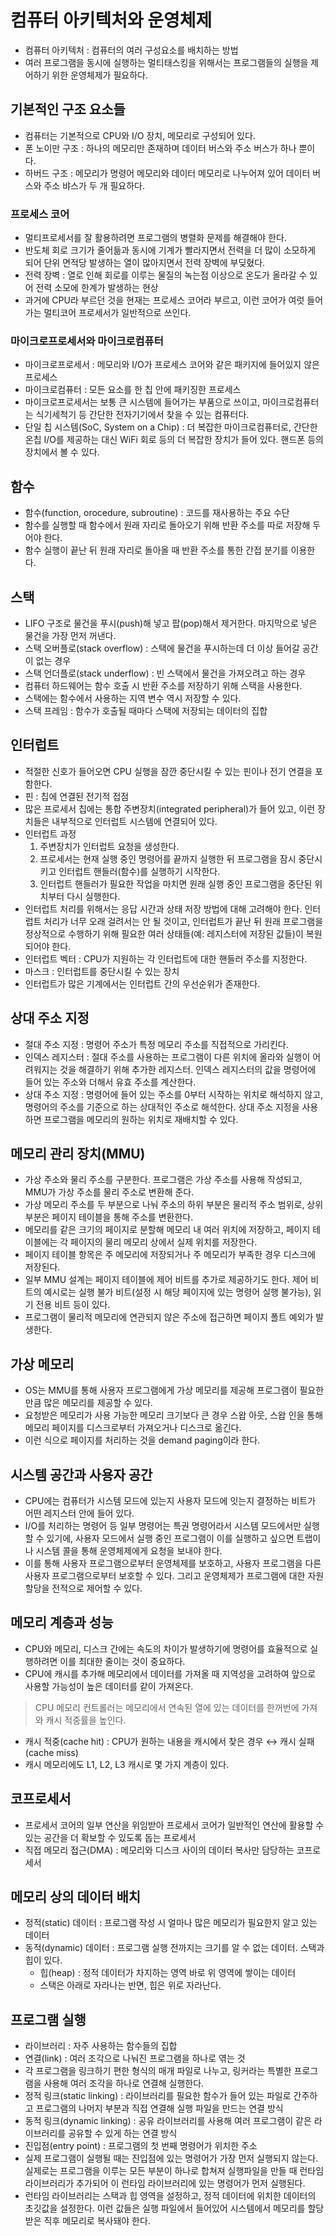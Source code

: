 # 컴퓨터 아키텍처와 운영체제

* 컴퓨터 아키텍처 : 컴퓨터의 여러 구성요소를 배치하는 방법
* 여러 프로그램을 동시에 실행하는 멀티태스킹을 위해서는 프로그램들의 실행을 제어하기 위한 운영체제가 필요하다.

## 기본적인 구조 요소들

* 컴퓨터는 기본적으로 CPU와 I/O 장치, 메모리로 구성되어 있다.
* 폰 노이만 구조 : 하나의 메모리만 존재하며 데이터 버스와 주소 버스가 하나 뿐이다.
* 하버드 구조 : 메모리가 명령어 메모리와 데이터 메모리로 나누어져 있어 데이터 버스와 주소 뱌스가 두 개 필요하다.

### 프로세스 코어

* 멀티프로세서를 잘 활용하려면 프로그램의 병렬화 문제를 해결해야 한다.
* 반도체 회로 크기가 줄어듦과 동시에 기계가 빨라지면서 전력을 더 많이 소모하게 되어 단위 면적당 발생하는 열이 많아지면서 전력 장벽에 부딪혔다. 
* 전력 장벽 : 열로 인해 회로를 이루는 물질의 녹는점 이상으로 온도가 올라갈 수 있어 전력 소모에 한계가 발생하는 현상
* 과거에 CPU라 부르던 것을 현재는 프로세스 코어라 부르고, 이런 코어가 여럿 들어가는 멀티코어 프로세서가 일반적으로 쓰인다.

### 마이크로프로세서와 마이크로컴퓨터

* 마이크로프로세서 : 메모리와 I/O가 프로세스 코어와 같은 패키지에 들어있지 않은 프로세스
* 마이크로컴퓨터 : 모든 요소를 한 칩 안에 패키징한 프로세스
* 마이크로프로세서는 보통 큰 시스템에 들어가는 부품으로 쓰이고, 마이크로컴퓨터는 식기세척기 등 간단한 전자기기에서 찾을 수 있는 컴퓨터다.
* 단일 칩 시스템(SoC, System on a Chip) : 더 복잡한 마이크로컴퓨터로, 간단한 온칩 I/O를 제공하는 대신 WiFi 회로 등의 더 복잡한 장치가 들어 있다. 핸드폰 등의 장치에서 볼 수 있다.

## 함수

* 함수(function, orocedure, subroutine) : 코드를 재사용하는 주요 수단
* 함수를 실행할 때 함수에서 원래 자리로 돌아오기 위해 반환 주소를 따로 저장해 두어야 한다. 
* 함수 실행이 끝난 뒤 원래 자리로 돌아올 때 반환 주소를 통한 간접 분기를 이용한다.

## 스택

* LIFO 구조로 물건을 푸시(push)해 넣고 팝(pop)해서 제거한다. 마지막으로 넣은 물건을 가장 먼저 꺼낸다.
* 스택 오버플로(stack overflow) : 스택에 물건을 푸시하는데 더 이상 들어갈 공간이 없는 경우
* 스택 언더플로(stack underflow) : 빈 스택에서 물건을 가져오려고 하는 경우
* 컴퓨터 하드웨어는 함수 호출 시 반환 주소를 저장하기 위해 스택을 사용한다.
* 스택에는 함수에서 사용하는 지역 변수 역시 저장할 수 있다.
* 스택 프레임 : 함수가 호출될 때마다 스택에 저장되는 데이터의 집합

## 인터럽트

* 적절한 신호가 들어오면 CPU 실행을 잠깐 중단시킬 수 있는 핀이나 전기 연결을 포함한다.
* 핀 : 칩에 연결된 전기적 접점
* 많은 프로세서 칩에는 통합 주변장치(integrated peripheral)가 들어 있고, 이런 장치들은 내부적으로 인터럽트 시스템에 연결되어 있다.
* 인터럽트 과정
  1. 주변장치가 인터럽트 요청을 생성한다.
  2. 프로세서는 현재 실행 중인 명령어를 끝까지 실행한 뒤 프로그램을 잠시 중단시키고 인터럽트 핸들러(함수)를 실행하기 시작한다.
  3. 인터럽트 핸들러가 필요한 작업을 마치면 원래 실행 중인 프로그램을 중단된 위치부터 다시 실행한다.
* 인터럽트 처리를 위해서는 응답 시간과 상태 저장 방법에 대해 고려해야 한다. 인터럽트 처리가 너무 오래 걸려서는 안 될 것이고, 인터럽트가 끝난 뒤 원래 프로그램을 정상적으로 수행하기 위해 필요한 여러 상태들(예: 레지스터에 저장된 값들)이 복원되어야 한다.
* 인터럽트 벡터 : CPU가 지원하는 각 인터럽트에 대한 핸들러 주소를 지정한다.
* 마스크 : 인터럽트를 중단시킬 수 있는 장치
* 인터럽트가 많은 기계에서는 인터럽트 간의 우선순위가 존재한다.

## 상대 주소 지정

* 절대 주소 지정 : 명령어 주소가 특정 메모리 주소를 직접적으로 가리킨다.
* 인덱스 레지스터 : 절대 주소를 사용하는 프로그램이 다른 위치에 올라와 실행이 어려워지는 것을 해결하기 위해 추가한 레지스터. 인덱스 레지스터의 값을 명령어에 들어 있는 주소와 더해서 유효 주소를 계산한다.
* 상대 주소 지정 : 명령어에 들어 있는 주소를 0부터 시작하는 위치로 해석하지 않고, 명령어의 주소를 기준으로 하는 상대적인 주소로 해석한다. 상대 주소 지정을 사용하면 프로그램을 메모리의 원하는 위치로 재배치할 수 있다.

## 메모리 관리 장치(MMU)

* 가상 주소와 물리 주소를 구분한다. 프로그램은 가상 주소를 사용해 작성되고, MMU가 가상 주소를 물리 주소로 변환해 준다.
* 가상 메모리 주소를 두 부분으로 나눠 주소의 하위 부분은 물리적 주소 범위로, 상위 부분은 페이지 테이블을 통해 주소를 변환한다.
* 메모리를 같은 크기의 페이지로 분할해 메모리 내 여러 위치에 저장하고, 페이지 테이블에는 각 페이지의 물리 메모리 상에서 실제 위치를 저장한다.
* 페이지 테이블 항목은 주 메모리에 저장되거나 주 메모리가 부족한 경우 디스크에 저장된다.
* 일부 MMU 설계는 페이지 테이블에 제어 비트를 추가로 제공하기도 한다. 제어 비트의 예시로는 실행 불가 비트(설정 시 해당 페이지에 있는 명령어 실행 불가능), 읽기 전용 비트 등이 있다.
* 프로그램이 물리적 메모리에 연관되지 않은 주소에 접근하면 페이지 폴트 예외가 발생한다.

## 가상 메모리

* OS는 MMU를 통해 사용자 프로그램에게 가상 메모리를 제공해 프로그램이 필요한 만큼 많은 메모리를 제공할 수 있다.
* 요청받은 메모리가 사용 가능한 메모리 크기보다 큰 경우 스왑 아웃, 스왑 인을 통해 메모리 페이지를 디스크로부터 가져오거나 디스크로 옮긴다.
* 이런 식으로 페이지를 처리하는 것을 demand paging이라 한다.

## 시스템 공간과 사용자 공간

* CPU에는 컴퓨터가 시스템 모드에 있는지 사용자 모드에 잇는지 결정하는 비트가 어떤 레지스터 안에 들어 있다.
* I/O를 처리하는 명령어 등 일부 명령어는 특권 명령어라서 시스템 모드에서만 실행할 수 있기에, 사용자 모드에서 실행 중인 프로그램이 이를 실행하고 싶으면 트랩이나 시스템 콜을 통해 운영체제에게 요청을 보내야 한다.
* 이를 통해 사용자 프로그램으로부터 운영체제를 보호하고, 사용자 프로그램을 다른 사용자 프로그램으로부터 보호할 수 있다. 그리고 운영체제가 프로그램에 대한 자원 할당을 전적으로 제어할 수 있다.

## 메모리 계층과 성능

* CPU와 메모리, 디스크 간에는 속도의 차이가 발생하기에 명령어를 효율적으로 실행하려면 이를 최대한 줄이는 것이 중요하다.
* CPU에 캐시를 추가해 메모리에서 데이터를 가져올 때 지역성을 고려하여 앞으로 사용할 가능성이 높은 데이터를 같이 가져온다. 
> CPU 메모리 컨트롤러는 메모리에서 연속된 열에 있는 데이터를 한꺼번에 가져와 캐시 적중률을 높인다.
* 캐시 적중(cache hit) : CPU가 원하는 내용을 캐시에서 찾은 경우 ↔ 캐시 실패(cache miss)
* 캐시 메모리에도 L1, L2, L3 캐시로 몇 가지 계층이 있다.

## 코프로세서

* 프로세서 코어의 일부 연산을 위임받아 프로세서 코어가 일반적인 연산에 활용할 수 있는 공간을 더 확보할 수 있도록 돕는 프로세서
* 직접 메모리 접근(DMA) : 메모리와 디스크 사이의 데이터 복사만 담당하는 코프로세서

## 메모리 상의 데이터 배치

* 정적(static) 데이터 : 프로그램 작성 시 얼마나 많은 메모리가 필요한지 알고 있는 데이터
* 동적(dynamic) 데이터 : 프로그램 실행 전까지는 크기를 알 수 없는 데이터. 스택과 힙이 있다.
  * 힙(heap) : 정적 데이터가 차지하는 영역 바로 위 영역에 쌓이는 데이터
  * 스택은 아래로 자라나는 반면, 힙은 위로 자라난다.

## 프로그램 실행

* 라이브러리 : 자주 사용하는 함수들의 집합
* 연결(link) : 여러 조각으로 나눠진 프로그램을 하나로 엮는 것
* 각 프로그램을 링크하기 편한 형식의 매개 파일로 나누고, 링커라는 특별한 프로그램을 사용해 여러 조각을 하나로 연결해 실행한다.
* 정적 링크(static linking) : 라이브러리를 필요한 함수가 들어 있는 파일로 간주하고 프로그램의 나머지 부분과 직접 연결해 실행 파일을 만드는 연결 방식
* 동적 링크(dynamic linking) : 공유 라이브러리를 사용해 여러 프로그램이 같은 라이브러리를 공유할 수 있게 하는 연결 방식
* 진입점(entry point) : 프로그램의 첫 번째 명령어가 위치한 주소
* 실제 프로그램이 실행될 때는 진입점에 있는 명령어가 가장 먼저 실행되지 않는다. 실제로는 프로그램을 이루는 모든 부분이 하나로 합쳐져 실행파일을 만들 때 런타임 라이브러리가 추가되어 이 런타임 라이브러리에 있는 명령어가 먼저 실행된다.
* 런타임 라이브러리는 스택과 힙 영역을 설정하고, 정적 데이터에 위치한 데이터의 초깃값을 설정한다. 이런 값들은 실행 파일에서 들어있어 시스템에서 메모리를 할당받은 직후 메모리로 복사돼야 한다.